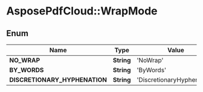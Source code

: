 ﻿# AsposePdfCloud::WrapMode


## Enum
Name | Type | Value | Description
------------ | ------------- | ------------- | -------------
**NO_WRAP** | **String** | 'NoWrap' | 
**BY_WORDS** | **String** | 'ByWords' | 
**DISCRETIONARY_HYPHENATION** | **String** | 'DiscretionaryHyphenation' | 



